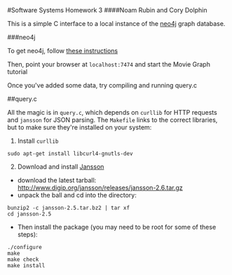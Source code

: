#Software Systems Homework 3
####Noam Rubin and Cory Dolphin

This is a simple C interface to a local instance of the [neo4j](http://www.neo4j.org) graph database.

###neo4j

To get neo4j, follow [these instructions](http://www.neo4j.org/download/linux)

Then, point your browser at `localhost:7474` and start the Movie Graph tutorial

Once you've added some data, try compiling and running query.c

##query.c

All the magic is in `query.c`, which depends on `curllib` for HTTP requests and `jansson` for JSON parsing. The `Makefile` links to the correct libraries, but to make sure they're installed on your system:

1. Install `curllib`
  ```
  sudo apt-get install libcurl4-gnutls-dev
  ```

2. Download and install [Jansson](https://jansson.readthedocs.org/en/2.5/gettingstarted.html#compiling-and-installing-jansson)
  - download the latest tarball: http://www.digip.org/jansson/releases/jansson-2.6.tar.gz
  - unpack the ball and cd into the directory: 
  ``` 
  bunzip2 -c jansson-2.5.tar.bz2 | tar xf
  cd jansson-2.5
  ```
  - Then install the package (you may need to be root for some of these steps):
  ```
  ./configure
  make
  make check
  make install
  ```
